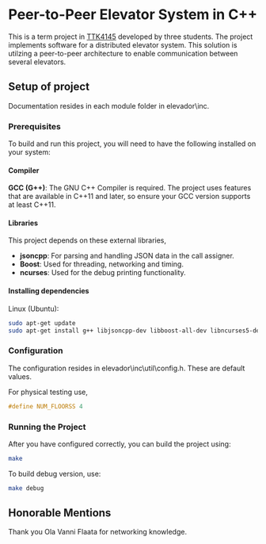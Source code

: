 # Peer-to-Peer Elevator System in C++
This is a term project in [TTK4145](https://www.ntnu.no/studier/emner/TTK4145) developed by three students. The project implements software for a distributed elevator system. This solution is utilzing a peer-to-peer architecture to enable communication between several elevators.

## Setup of project
Documentation resides in each module folder in elevador\inc.
### Prerequisites
To build and run this project, you will need to have the following installed on your system:

#### Compiler
**GCC (G++)**: The GNU C++ Compiler is required. The project uses features that are available in C++11 and later, so ensure your GCC version supports at least C++11.

#### Libraries
This project depends on these external libraries,
- **jsoncpp**: For parsing and handling JSON data in the call assigner.
- **Boost**: Used for threading, networking and timing.
- **ncurses**: Used for the debug printing functionality.

#### Installing dependencies
Linux (Ubuntu):

``` bash
sudo apt-get update
sudo apt-get install g++ libjsoncpp-dev libboost-all-dev libncurses5-dev
```

### Configuration
The configuration resides in elevador\inc\util\config.h. These are default values. 

For physical testing use,
``` cpp
#define NUM_FLOORSS 4
```

### Running the Project
After you have configured correctly, you can build the project using:
``` bash
make
```
To build debug version, use:
``` bash
make debug
```

## Honorable Mentions
Thank you Ola Vanni Flaata for networking knowledge.
